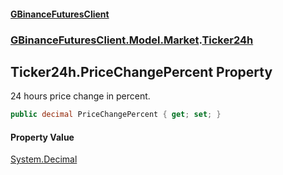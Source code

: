 #### [GBinanceFuturesClient](./index.md 'index')
### [GBinanceFuturesClient.Model.Market](./GBinanceFuturesClient-Model-Market.md 'GBinanceFuturesClient.Model.Market').[Ticker24h](./GBinanceFuturesClient-Model-Market-Ticker24h.md 'GBinanceFuturesClient.Model.Market.Ticker24h')
## Ticker24h.PriceChangePercent Property
24 hours price change in percent.  
```csharp
public decimal PriceChangePercent { get; set; }
```
#### Property Value
[System.Decimal](https://docs.microsoft.com/en-us/dotnet/api/System.Decimal 'System.Decimal')  
